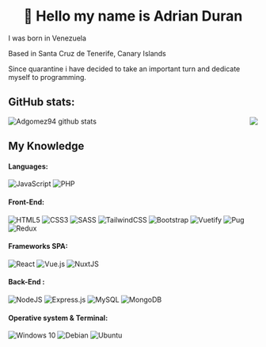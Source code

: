 
<h1 align="center"> 👋 Hello my name is Adrian Duran</h1>

I was born in Venezuela

Based in Santa Cruz de Tenerife, Canary Islands

Since quarantine i have decided to take an important turn and dedicate myself to programming.

## GitHub stats:

<img align="center" src="https://github-readme-stats.vercel.app/api/top-langs/?username=Adgomez94&theme=vue-dark" alt="Adgomez94 github stats" /> <img align="right" src="https://github-readme-stats.vercel.app/api?username=Adgomez94&count_private=true&show_icons=true&theme=vue-dark&line_height=33" />
## My Knowledge

#### Languages:
![JavaScript](https://img.shields.io/badge/javascript-%23323330.svg?style=for-the-badge&logo=javascript&logoColor=%23F7DF1E)
![PHP](https://img.shields.io/badge/php-%23777BB4.svg?style=for-the-badge&logo=php&logoColor=white)

#### Front-End:
![HTML5](https://img.shields.io/badge/html5-%23E34F26.svg?style=for-the-badge&logo=html5&logoColor=white)
![CSS3](https://img.shields.io/badge/css3-%231572B6.svg?style=for-the-badge&logo=css3&logoColor=white)
![SASS](https://img.shields.io/badge/SASS-hotpink.svg?style=for-the-badge&logo=SASS&logoColor=white)
![TailwindCSS](https://img.shields.io/badge/tailwindcss-%2338B2AC.svg?style=for-the-badge&logo=tailwind-css&logoColor=white)
![Bootstrap](https://img.shields.io/badge/bootstrap-%23563D7C.svg?style=for-the-badge&logo=bootstrap&logoColor=white)
![Vuetify](https://img.shields.io/badge/Vuetify-1867C0?style=for-the-badge&logo=vuetify&logoColor=AEDDFF)
![Pug](https://img.shields.io/badge/Pug-FFF?style=for-the-badge&logo=pug&logoColor=A86454)
![Redux](https://img.shields.io/badge/redux-%23593d88.svg?style=for-the-badge&logo=redux&logoColor=white)

#### Frameworks SPA:
![React](https://img.shields.io/badge/react-%2320232a.svg?style=for-the-badge&logo=react&logoColor=%2361DAFB)
![Vue.js](https://img.shields.io/badge/vuejs-%2335495e.svg?style=for-the-badge&logo=vuedotjs&logoColor=%234FC08D)
![NuxtJS](https://img.shields.io/badge/Nuxt-black?style=for-the-badge&logo=nuxt.js&logoColor=white)

#### Back-End :
![NodeJS](https://img.shields.io/badge/node.js-%2343853D.svg?style=for-the-badge&logo=node.js&logoColor=white)
![Express.js](https://img.shields.io/badge/express.js-%23404d59.svg?style=for-the-badge&logo=express&logoColor=%2361DAFB)
![MySQL](https://img.shields.io/badge/mysql-%2300f.svg?style=for-the-badge&logo=mysql&logoColor=white)
![MongoDB](https://img.shields.io/badge/MongoDB-%234ea94b.svg?style=for-the-badge&logo=mongodb&logoColor=white)

#### Operative system & Terminal:

![Windows 10](https://img.shields.io/badge/Windows-0078D6?style=for-the-badge&logo=windows&logoColor=white)
![Debian](https://img.shields.io/badge/Debian-D70A53?style=for-the-badge&logo=debian&logoColor=white)
![Ubuntu](https://img.shields.io/badge/Ubuntu-E95420?style=for-the-badge&logo=ubuntu&logoColor=white)

